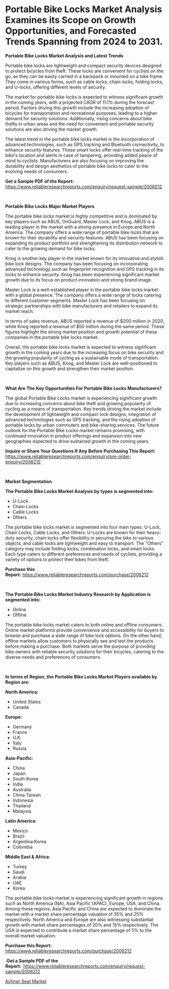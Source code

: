 <p><h1>Portable Bike Locks Market Analysis Examines its Scope on Growth Opportunities, and Forecasted Trends Spanning from 2024 to 2031.</h1></p><p><strong>Portable Bike Locks Market Analysis and Latest Trends</strong></p>
<p><p>Portable bike locks are lightweight and compact security devices designed to protect bicycles from theft. These locks are convenient for cyclists on the go, as they can be easily carried in a backpack or mounted on a bike frame. They come in various forms, such as cable locks, chain locks, folding locks, and U-locks, offering different levels of security.</p><p>The market for portable bike locks is expected to witness significant growth in the coming years, with a projected CAGR of 11.1% during the forecast period. Factors driving this growth include the increasing adoption of bicycles for transportation and recreational purposes, leading to a higher demand for security solutions. Additionally, rising concerns about bike thefts in urban areas and the need for convenient and portable security solutions are also driving the market growth.</p><p>The latest trend in the portable bike locks market is the incorporation of advanced technologies, such as GPS tracking and Bluetooth connectivity, to enhance security features. These smart locks offer real-time tracking of the bike's location and alerts in case of tampering, providing added peace of mind to cyclists. Manufacturers are also focusing on improving the durability and design aesthetics of portable bike locks to cater to the evolving needs of consumers.</p></p>
<p><strong>Get a Sample PDF of the Report:&nbsp;</strong> <a href="https://www.reliableresearchreports.com/enquiry/request-sample/2006212">https://www.reliableresearchreports.com/enquiry/request-sample/2006212</a></p>
<p>&nbsp;</p>
<p><strong>Portable Bike Locks Major Market Players</strong></p>
<p><p>The portable bike locks market is highly competitive and is dominated by key players such as ABUS, OnGuard, Master Lock, and Knog. ABUS is a leading player in the market with a strong presence in Europe and North America. The company offers a wide range of portable bike locks that are known for their durability and security features. ABUS has been focusing on expanding its product portfolio and strengthening its distribution network to cater to the growing demand for bike locks.</p><p>Knog is another key player in the market known for its innovative and stylish bike lock designs. The company has been focusing on incorporating advanced technology such as fingerprint recognition and GPS tracking in its locks to enhance security. Knog has been experiencing significant market growth due to its focus on product innovation and strong brand image.</p><p>Master Lock is a well-established player in the portable bike locks market with a global presence. The company offers a wide range of locks catering to different customer segments. Master Lock has been focusing on strategic partnerships with bike manufacturers and retailers to expand its market reach.</p><p>In terms of sales revenue, ABUS reported a revenue of $200 million in 2020, while Knog reported a revenue of $50 million during the same period. These figures highlight the strong market position and growth potential of these companies in the portable bike locks market.</p><p>Overall, the portable bike locks market is expected to witness significant growth in the coming years due to the increasing focus on bike security and the growing popularity of cycling as a sustainable mode of transportation. Key players such as ABUS, Knog, and Master Lock are well-positioned to capitalize on this growth and strengthen their market position.</p></p>
<p>&nbsp;</p>
<p><strong>What Are The Key Opportunities For Portable Bike Locks Manufacturers?</strong></p>
<p><p>The global Portable Bike Locks market is experiencing significant growth due to increasing concerns about bike theft and growing popularity of cycling as a means of transportation. Key trends driving the market include the development of lightweight and compact lock designs, integration of advanced technologies such as GPS tracking, and the rising adoption of portable locks by urban commuters and bike-sharing services. The future outlook for the Portable Bike Locks market remains promising, with continued innovation in product offerings and expansion into new geographies expected to drive sustained growth in the coming years.</p></p>
<p><strong>Inquire or Share Your Questions If Any Before Purchasing This Report:</strong> <a href="https://www.reliableresearchreports.com/enquiry/pre-order-enquiry/2006212">https://www.reliableresearchreports.com/enquiry/pre-order-enquiry/2006212</a></p>
<p>&nbsp;</p>
<p><strong>Market Segmentation</strong></p>
<p><strong>The Portable Bike Locks Market Analysis by types is segmented into:</strong></p>
<p><ul><li>U-Lock</li><li>Chain Locks</li><li>Cable Locks</li><li>Others</li></ul></p>
<p><p>The portable bike locks market is segmented into four main types: U-Lock, Chain Locks, Cable Locks, and Others. U-Locks are known for their heavy-duty security, chain locks offer flexibility in securing the bike to various objects, and cable locks are lightweight and easy to transport. The "Others" category may include folding locks, combination locks, and smart locks. Each type caters to different preferences and needs of cyclists, providing a variety of options to protect their bikes from theft.</p></p>
<p><strong>Purchase this Report:&nbsp;</strong><a href="https://www.reliableresearchreports.com/purchase/2006212">https://www.reliableresearchreports.com/purchase/2006212</a></p>
<p>&nbsp;</p>
<p><strong>The Portable Bike Locks Market Industry Research by Application is segmented into:</strong></p>
<p><ul><li>Online</li><li>Offline</li></ul></p>
<p><p>The portable bike locks market caters to both online and offline consumers. Online market platforms provide convenience and accessibility for buyers to browse and purchase a wide range of bike lock options. On the other hand, offline markets allow customers to physically see and test the products before making a purchase. Both markets serve the purpose of providing bike owners with reliable security solutions for their bicycles, catering to the diverse needs and preferences of consumers.</p></p>
<p>&nbsp;</p>
<p><strong>In terms of Region, the Portable Bike Locks Market Players available by Region are:</strong></p>
<p>
    <p> <strong> North America: </strong>
        <ul>
            <li>United States</li>
            <li>Canada</li>
        </ul>
        </p> 
    <p> <strong> Europe: </strong>
        <ul>
            <li>Germany</li>
            <li>France</li>
            <li>U.K.</li>
            <li>Italy</li>
            <li>Russia</li>
        </ul>
        </p> 
    <p> <strong> Asia-Pacific: </strong>
        <ul>
            <li>China</li>
            <li>Japan</li>
            <li>South Korea</li>
            <li>India</li>
            <li>Australia</li>
            <li>China Taiwan</li>
            <li>Indonesia</li>
            <li>Thailand</li>
            <li>Malaysia</li>
        </ul>
        </p> 
    <p> <strong> Latin America: </strong>
        <ul>
            <li>Mexico</li>
            <li>Brazil</li>
            <li>Argentina Korea</li>
            <li>Colombia</li>
        </ul>
        </p> 
    <p> <strong> Middle East & Africa: </strong>
        <ul>
            <li>Turkey</li>
            <li>Saudi</li>
            <li>Arabia</li>
            <li>UAE</li>
            <li>Korea</li>
        </ul>
    </p>
    </p>
<p><p>The portable bike locks market is experiencing significant growth in regions such as North America (NA), Asia Pacific (APAC), Europe, USA, and China. Among these regions, Asia Pacific and China are expected to dominate the market with a market share percentage valuation of 35% and 25% respectively. North America and Europe are also witnessing substantial growth with market share percentages of 20% and 15% respectively. The USA is expected to contribute a market share percentage of 5% to the overall market valuation.</p></p>
<p><strong>Purchase this Report: </strong><a href="https://www.reliableresearchreports.com/purchase/2006212">https://www.reliableresearchreports.com/purchase/2006212</a></p>
<p>&nbsp;<strong>Get a Sample PDF of the Report:&nbsp;&nbsp;</strong><a href="https://www.reliableresearchreports.com/enquiry/request-sample/2006212">https://www.reliableresearchreports.com/enquiry/request-sample/2006212</a></p>
<p><strong></strong></p>
<p><p><a href="https://fearless-okapi-6c8.notion.site/Airliner-Seat-Market-Size-Focuses-on-Market-Dynamics-In-Depth-Analysis-and-Future-Projections-of-it-e820e8737a98474a822ebaa80bb55d1a">Airliner Seat Market</a></p></p>